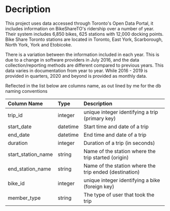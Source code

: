 # Decription
This project uses data accessed through Toronto's Open Data Portal, it includes information 
on BikeShareTO's ridership over a number of year. Their system includes 6,850 bikes, 
625 stations with 12,000 docking points. Bike Share Toronto stations are located
in Toronto, East York, Scarborough, North York, York and Etobicoke.

There is a variation between the information included in each year. This is due 
to a change in software providers in July 2016, and the data collection/reporting methods 
are different compared to previous years. This data varies in documentation from year
to year. While 2016 - 2019 is provided in quarters, 2020 and beyond is provided as monthly data. 

Reflected in the list below are columns name, as out lined by me for the db naming conventions
 
| Column Name | Type | Description |
|:------------|:-----|:-------------------------|
| trip_id| integer| unique integer identifying a trip (primary key)|
| start_date| datetime| Start time and date of a trip|
| end_date| datetime|	End time and date of a trip|
| duration| integer|	Duration of a trip (in seconds)|
| start_station_name| string| Name of the station where the trip started (origin)|
| end_station_name| string| Name of the station where the trip ended (destination)|
| bike_id| integer| unique integer	identifying a bike (foreign key)|
| member_type| string| The type of user that took the trip|
